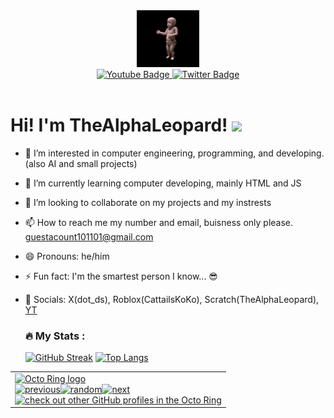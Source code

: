 <div id="header" align="center">
  <img src="baby.gif" width="100"/>
  <div id="badges">
  <a href="https://youtube.com/@QUA-SUM">
    <img src="https://img.shields.io/badge/YouTube-red?style=for-the-badge&logo=youtube&logoColor=white" alt="Youtube Badge"/>
  </a>
  <a href="https://x.com/D4373305294416">
    <img src="https://img.shields.io/badge/Twitter-grey?style=for-the-badge&logo=x&logoColor=white" alt="Twitter Badge"/>
  </a>
</div>
  <img src="https://komarev.com/ghpvc/?username=TheAlphaLeopard&style=flat-square&color=blue" alt=""/>
</div>

<h1>
  Hi! I'm TheAlphaLeopard!
  <img src="https://media.giphy.com/media/hvRJCLFzcasrR4ia7z/giphy.gif" width="30px"/>
</h1>


- 👀 I’m interested in computer engineering, programming, and developing. (also AI and small projects)
- 🌱 I’m currently learning computer developing, mainly HTML and JS
- 💞️ I’m looking to collaborate on my projects and my instrests
- 📫 How to reach me my number and email, buisness only please. guestacount101101@gmail.com
- 😄 Pronouns: he/him
- ⚡ Fun fact: I'm the smartest person I know... 😎
- 💬 Socials: X(dot_ds), Roblox(CattailsKoKo), Scratch(TheAlphaLeopard), [YT](https://www.youtube.com/@QUA-SUM)

  ### :fire: My Stats :
  [![GitHub Streak](https://github-readme-streak-stats.herokuapp.com?user=TheAlphaLeopard&theme=midnight-purple)](https://git.io/streak-stats)
  [![Top Langs](https://github-readme-stats.vercel.app/api/top-langs/?username=TheAlphaLeopard&layout=compact&theme=vision-friendly-dark)](https://github.com/anuraghazra/github-readme-stats)

  
<table><tbody><tr><td><a href="https://octo-ring.com/"><img src="https://octo-ring.com/static/img/widget/top.png" width="99%" alt="Octo Ring logo" align="top"></a><br><a href="https://octo-ring.com/p/TheAlphaLeopard/prev"><img src="https://octo-ring.com/static/img/widget/prev.png" width="33%" alt="previous" align="top" title="previous profile"></a><a href="https://octo-ring.com/p/TheAlphaLeopard/random"><img src="https://octo-ring.com/static/img/widget/random.png" width="33%" alt="random" align="top" title="random profile"></a><a href="https://octo-ring.com/p/TheAlphaLeopard/next"><img src="https://octo-ring.com/static/img/widget/next.png" width="33%" alt="next" align="top" title="next profile"></a><br><a href="https://octo-ring.com/"><img src="https://octo-ring.com/static/img/widget/bottom.png" width="99%" alt="check out other GitHub profiles in the Octo Ring" align="top"></a></td></tr></tbody></table>


<!---
TheAlphaLeopard/TheAlphaLeopard is a ✨ special ✨ repository because its `README.md` (this file) appears on your GitHub profile.
You can click the Preview link to take a look at your changes.
--->

